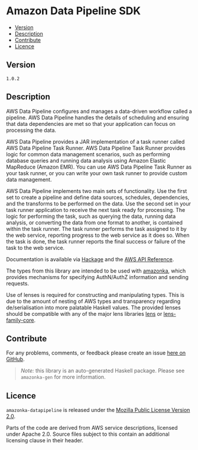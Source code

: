# Amazon Data Pipeline SDK

* [Version](#version)
* [Description](#description)
* [Contribute](#contribute)
* [Licence](#licence)


## Version

`1.0.2`


## Description

AWS Data Pipeline configures and manages a data-driven workflow called a
pipeline. AWS Data Pipeline handles the details of scheduling and
ensuring that data dependencies are met so that your application can
focus on processing the data.

AWS Data Pipeline provides a JAR implementation of a task runner called
AWS Data Pipeline Task Runner. AWS Data Pipeline Task Runner provides
logic for common data management scenarios, such as performing database
queries and running data analysis using Amazon Elastic MapReduce (Amazon
EMR). You can use AWS Data Pipeline Task Runner as your task runner, or
you can write your own task runner to provide custom data management.

AWS Data Pipeline implements two main sets of functionality. Use the
first set to create a pipeline and define data sources, schedules,
dependencies, and the transforms to be performed on the data. Use the
second set in your task runner application to receive the next task
ready for processing. The logic for performing the task, such as
querying the data, running data analysis, or converting the data from
one format to another, is contained within the task runner. The task
runner performs the task assigned to it by the web service, reporting
progress to the web service as it does so. When the task is done, the
task runner reports the final success or failure of the task to the web
service.

Documentation is available via [Hackage](http://hackage.haskell.org/package/amazonka-datapipeline)
and the [AWS API Reference](http://docs.aws.amazon.com/datapipeline/latest/APIReference/Welcome.html).

The types from this library are intended to be used with [amazonka](http://hackage.haskell.org/package/amazonka),
which provides mechanisms for specifying AuthN/AuthZ information and sending requests.

Use of lenses is required for constructing and manipulating types.
This is due to the amount of nesting of AWS types and transparency regarding
de/serialisation into more palatable Haskell values.
The provided lenses should be compatible with any of the major lens libraries
[lens](http://hackage.haskell.org/package/lens) or [lens-family-core](http://hackage.haskell.org/package/lens-family-core).

## Contribute

For any problems, comments, or feedback please create an issue [here on GitHub](https://github.com/brendanhay/amazonka/issues).

> _Note:_ this library is an auto-generated Haskell package. Please see `amazonka-gen` for more information.


## Licence

`amazonka-datapipeline` is released under the [Mozilla Public License Version 2.0](http://www.mozilla.org/MPL/).

Parts of the code are derived from AWS service descriptions, licensed under Apache 2.0.
Source files subject to this contain an additional licensing clause in their header.
